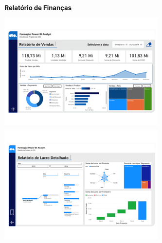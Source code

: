 ## Relatório de Finanças

![Dashboard](images/relatorio-1.png)

![Dashboard](images/relatorio-2.png)